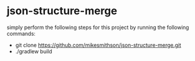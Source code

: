 # json-structure-merge
simply perform the following steps for this project by running the following commands:
- git clone https://github.com/mikesmithson/json-structure-merge.git
- ./gradlew build
